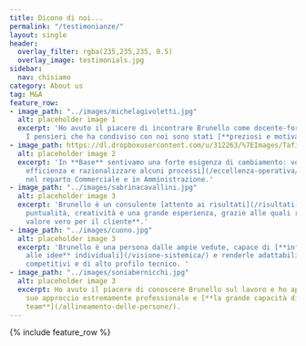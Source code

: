 ```yaml
---
title: Dicono di noi...
permalink: "/testimonianze/"
layout: single
header:
  overlay_filter: rgba(235,235,235, 0.5)
  overlay_image: testimonials.jpg
sidebar:
  nav: chisiamo
category: About us
tag: M&A
feature_row:
- image_path: "../images/michelagivoletti.jpg"
  alt: placeholder image 1
  excerpt: 'Ho avuto il piacere di incontrare Brunello come docente-formatore e consulente.
    I pensieri che ha condiviso con noi sono stati [**preziosi e motivanti**](/allineamento-delle-persone/) '
- image_path: https://dl.dropboxusercontent.com/u/312263/%7EImages/Tafi.jpg
  alt: placeholder image 2
  excerpt: 'In **Base** sentivamo una forte esigenza di cambiamento: volevamo [recuperare
    efficienza e razionalizzare alcuni processi](/eccellenza-operativa/), soprattutto
    nel reparto Commerciale e in Amministrazione.'
- image_path: "../images/sabrinacavallini.jpg"
  alt: placeholder image 3
  excerpt: 'Brunello è un consulente [attento ai risultati](/risultati-tipici/): unisce
    puntualità, creatività e una grande esperienza, grazie alle quali riesce a **generare
    valore vero per il cliente**.'
- image_path: "../images/cuono.jpg"
  alt: placeholder image 3
  excerpt: 'Brunello è una persona dalle ampie vedute, capace di [**infondere prospettiva
    alle idee** individuali](/visione-sistemica/) e renderle adattabili a contesti
    competitivi e di alto profilo tecnico. '
- image_path: "../images/soniabernicchi.jpg"
  alt: placeholder image 3
  excerpt: Ho avuto il piacere di conoscere Brunello sul lavoro e ho apprezzato il
    suo approccio estremamente professionale e [**la grande capacità di lavorare in
    team**](/allineamento-delle-persone/).
---
```


{% include feature_row %}




